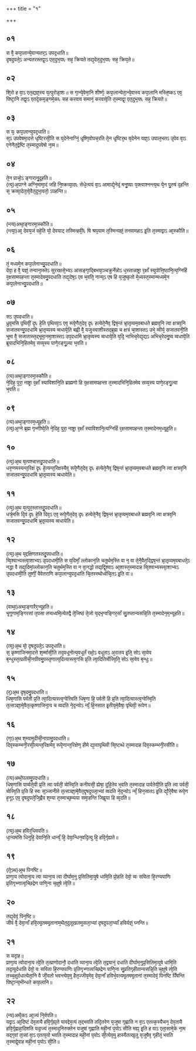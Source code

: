 +++
title = "१"

+++
## ०१
स वै᳘ कपा᳘लान्ये᳘वान्यतर᳘ऽ उपद᳘धाति॥  
दृषदुपले᳘ऽ अन्यतरस्तद्वा᳘ऽ एत᳘दुभ᳘यᳮ सह᳘ क्रियते तद्य᳘देत᳘दुभ᳘यᳮ सह᳘ क्रिय᳘ते॥  
## ०२
शि᳘रो ह वा᳘ऽ एत᳘द्यज्ञ᳘स्य य᳘त्पुरोडा᳘शः॥
स गा᳘न्ये᳘वेमा᳘नि शीर्ष्णः᳘ कपा᳘लान्येता᳘न्ये᳘वास्य कपा᳘लानि मस्ति᳘ष्कऽ एव᳘ पिष्टा᳘नि तद्वा᳘ऽ एतदे᳘कम᳘ङ्गमे᳘कᳮ सह करवाव समानं᳘ करवावे᳘ति त᳘स्माद्वा᳘ एत᳘दुभ᳘यᳮ सह᳘ क्रियते॥  
## ०३
स यः᳘ कपा᳘लान्युपद᳘धाति॥  
स᳘ऽ उपवेषमा᳘दत्ते धृष्टिरसी᳘ति स य᳘देनेनाग्निं᳘ धृ᳘ष्णि᳘वोपच᳘रति ते᳘न धृ᳘ष्टिर᳘थ य᳘देनेन यज्ञ᳘ऽ उपाल᳘भतऽ उ᳘पेव वा᳘ऽ एनेनैत᳘द्वेष्टि त᳘स्मादुपवेषो ना᳘म॥  
## ०४
ते᳘न प्राचो᳘ऽ ङ्गारानु᳘दूहति॥  
(त्य᳘)अ᳘पाग्ने अग्नि᳘मामा᳘दं जहि नि᳘ष्क्रव्या᳘दᳮ सेधे᳘त्ययं वा᳘ऽ आमाद्ये᳘नेदं᳘ मनु᳘ष्याः प᳘क्त्वाश्नन्त्य᳘थ ये᳘न पु᳘रुषं द᳘हन्ति स᳘ क्रव्या᳘देता᳘वे᳘वैत᳘दुभा᳘वतो᳘ ऽपहन्ति॥  
## ०५
(न्त्य)अथा᳘ङ्गारमा᳘स्कौति॥  
(न्त्या᳘)आ᳘ देवय᳘जं वहे᳘ति यो᳘ देवयाट् तस्मिन्हवीं᳘ᳮ षि श्रप᳘याम त᳘स्मिन्यज्ञं᳘ तनवामहाऽ इ᳘ति त᳘स्माद्वाऽ आ᳘स्कौति॥  
## ०६
तं᳘ मध्यमे᳘न कपा᳘लेनाभ्यु᳘पदधाति॥  
देवा᳘ ह वै᳘ यज्ञं᳘ तन्वाना᳘स्तेऽ सुररक्षसे᳘भ्यऽ आसङ्गा᳘द्बिभया᳘ञ्चक्रुर्नेन्नोऽ ध᳘स्तान्नाष्ट्रा र᳘क्षाँ स्युपोत्ति᳘ष्ठानि᳘त्य᳘ग्निर्हि र᳘क्षसामपहन्ता त᳘स्मादेवमु᳘पदधाति तद्य᳘देष᳘ऽ एव भ᳘वति᳘ नान्य᳘ऽ एष हि य᳘जुष्कृतो मे᳘ध्यस्त᳘स्मान्मध्यमे᳘न कपा᳘लेनाभ्यु᳘पदधाति॥  
## ०७
सऽ उ᳘पदधाति॥  
ध्रुव᳘मसि पृथिवीं᳘ दृᳮ हे᳘ति पृथिव्या᳘ऽ एव᳘ रूपे᳘णैत᳘देव᳘ दृᳮ हत्येते᳘नैव᳘ द्विष᳘न्तं भ्रा᳘तृव्यम᳘वबाधते ब्रह्मव᳘नि त्वा क्षत्रव᳘नि सजातवन्यु᳘पदधामि भ्रा᳘तृव्यस्य व्वधाये᳘ति बह्वी वै᳘ यजुःस्वाशीस्तद्ब्र᳘ह्म च क्षत्रं चा᳘शास्तऽ उभे᳘ व्वीर्य᳘ सजातवनी᳘ति भूमा वै᳘ सजातास्त᳘द्भूमा᳘नमा᳘शास्तऽ उप᳘दधामि भ्रा᳘तृव्यस्य व्वधाये᳘ति य᳘दि᳘ नाभिच᳘रेद्य᳘द्यऽ अभिच᳘रेदमु᳘ष्य व्वधाये᳘ति ब्रूयादभिनि᳘हितमेव᳘ सव्य᳘स्य पाणे᳘रङ्गु᳘ल्या भ᳘वति॥  
## ०८
(त्य)अथा᳘ङ्गारमा᳘स्कौति॥  
ने᳘दिह᳘ पुरा᳘ नाष्ट्रा र᳘क्षाँ स्याविशानि᳘ति ब्राह्मणो हि र᳘क्षसामपहन्ता त᳘स्मादभिनि᳘हितमेव सव्य᳘स्य पाणे᳘रङ्गु᳘ल्या भ᳘वति॥  
## ०९
(त्य)अथा᳘ङ्गारम᳘ध्यूहति॥  
(त्य᳘)अ᳘ग्ने ब्र᳘ह्म गृभ्णीष्वे᳘ति ने᳘दिह᳘ पुरा᳘ नाष्ट्रा र᳘क्षाँ स्याविशानि᳘त्यग्निर्हि र᳘क्षसामपहन्ता त᳘स्मादेनम᳘ध्यूह᳘ति॥  
## १०
(त्य᳘)अ᳘थ य᳘त्पश्चात्तदु᳘पदधाति॥  
धरु᳘णमस्यन्त᳘रिक्षं दृᳮ हे᳘त्यन्त᳘रिक्षस्यैव᳘ रूपे᳘णैत᳘देव᳘ दृᳮ हत्येते᳘नैव᳘ द्विष᳘न्तं भ्रा᳘तृव्यम᳘वबाधते ब्रह्मव᳘नि त्वा क्षत्रव᳘नि सजातवन्यु᳘पदधामि भ्रा᳘तृव्यस्य व्बधायेति॥  
## ११
(त्य᳘)अ᳘थ य᳘त्पुर᳘स्तात्तदु᳘पदधाति॥  
धर्त्र᳘मसि दि᳘वं दृᳮ हे᳘ति दिव᳘ऽ एव᳘ रूपे᳘णैत᳘देव᳘ दृᳮ हत्येते᳘नैव᳘ द्विष᳘न्तं भ्रा᳘तृव्यम᳘वबाधते ब्रह्मव᳘नि त्वा क्षत्रव᳘नि सजातवन्यु᳘पदधामि भ्र᳘तृव्यस्य व्वधायेति॥  
## १२
(त्य᳘)अ᳘थ य᳘द्दक्षिणतस्तदु᳘पपधाति॥  
व्वि᳘श्वाभ्यस्त्वा᳘शाभ्यऽ उ᳘पदधामी᳘ति स य᳘दिमाँ᳘ ल्लोकान᳘ति चतुर्थम᳘स्ति वा न᳘ वा ते᳘नै᳘वैत᳘द्द्विष᳘न्तं भ्रा᳘तृव्यम᳘वबाधते᳘ऽ नद्धा वै तद्य᳘दिमां᳘ल्लोकान᳘ति चतुर्थम᳘स्ति वा न वा᳘नद्धो तद्यद्वि᳘श्वाऽ आ᳘शास्त᳘स्मादाह व्वि᳘श्वाभ्यस्त्वा᳘शाभ्यऽ उ᳘पदधामी᳘ति तूष्णीं᳘ वैवेतराणि कपा᳘लान्युपद᳘धाति चि᳘तस्स्थोर्ध्वचि᳘तऽ इ᳘ति वा॥  
## १३
(वाथा᳘)अथा᳘ङ्गारैर᳘भ्यूहति॥  
भृ᳘गूणाम᳘ङ्गिरसां त᳘पसा तप्यध्वमि᳘त्येतद्वै ते᳘जिष्ठं ते᳘जो य᳘द्भृग्वङ्गिर᳘साँ सु᳘तप्तान्यसन्नि᳘ति त᳘स्मादेन᳘म᳘भ्यूहति॥  
## १४
(त्य᳘)अ᳘थ यो᳘ दृषदुपले᳘ऽ उपद᳘धाति॥  
स᳘ कृष्णाजिनमा᳘दत्ते श᳘र्म्मासी᳘ति तद᳘वधूनोत्य᳘वधूतँ रक्षो᳘ऽ वधूताऽ अ᳘रातय इ᳘ति᳘ सोऽ सा᳘वेव ब᳘न्धुस्त᳘त्प्रतीची᳘नग्रीवमु᳘पस्तृणात्य᳘दित्यास्त्व᳘गसि प्र᳘ति त्वा᳘दितिर्व्वेत्त्वि᳘ति᳘ सोऽ सा᳘वेव ब᳘न्धुः॥  
## १५
(र᳘)अ᳘थ दृष᳘दमु᳘पदधाति॥  
धिष᳘णासि पर्वती प्र᳘ति त्वा᳘दित्यास्त्व᳘ग्वेत्त्विति धिष᳘णा हि᳘ पर्वती हि प्र᳘ति त्वा᳘दित्यास्त्व᳘ग्वेत्त्वि᳘ति त᳘त्सञ्ज्ञा᳘मे᳘वैत᳘त्कृष्णाजिना᳘य च व्वदति ने᳘द᳘न्योऽ न्यँ᳘ हि᳘नसात इ᳘तीय᳘मे᳘वैषा᳘ पृथिवी᳘ रूपेण॥  
## १६
(णा᳘)अ᳘थ श᳘म्यामुदीची᳘नाग्रामु᳘पदधाति॥  
दिव᳘स्कम्भनी᳘रसी᳘त्यन्त᳘रिक्षमेव᳘ रूपे᳘णान्त᳘रिक्षेण᳘ हीमे द्या᳘वापृथिवी व्वि᳘ष्टब्धे त᳘स्मादाह दिव᳘स्कम्भनी᳘रसीति॥  
## १७
(त्य)अथो᳘पलामु᳘पदधाति॥  
धिष᳘णासि पार्व्वते᳘यी प्र᳘ति त्वा पर्वती᳘ व्वेत्त्वि᳘ति कनीयसी᳘ ह्येषा᳘ दुहि᳘तेव भ᳘वति त᳘स्मादाह पार्वतेयी᳘ति प्र᳘ति त्वा पर्वती᳘ व्वेत्त्वि᳘ति प्र᳘ति हि स्वः स᳘ञ्जानीते त᳘त्सञ्ज्ञा᳘मे᳘वैत᳘द्दृषदुपला᳘भ्यां व्वदति ने᳘द᳘न्योऽ न्यँ᳘ हिन᳘सातऽ इ᳘ति द्यौ᳘रे᳘वैषा रूपे᳘ण ह᳘नूऽ एव᳘ दृषदुपले᳘जि᳘ह्वैव श᳘म्या त᳘स्माच्छ᳘म्यया समा᳘हन्ति जिह्व᳘या हि व्व᳘दति॥  
## १८
(त्य᳘)अ᳘थ हविर᳘धिवपति॥  
धा᳘न्यमसि धिनुहि᳘ देवानि᳘ति धान्यँ᳘ हि᳘ देवा᳘न्धिन᳘वदि᳘त्यु हि᳘ हवि᳘र्गृह्यते॥  
## १९
(ते᳘ऽथ)अ᳘थ पिनष्टि॥  
प्राणा᳘य त्वोदाना᳘य त्वा व्याना᳘य त्वा दीर्घाम᳘नु प्र᳘सितिमा᳘युषे धामि᳘ति प्रो᳘हति देवो᳘ व्वः सविता हि᳘रण्यपाणिः प्र᳘तिगृभ्णात्व᳘च्छिद्रेण पाणि᳘ना च᳘क्षुषे त्वे᳘ति॥  
## २०
तद्य᳘देवं᳘ पिन᳘ष्टि॥  
जीवं वै᳘ देवा᳘नाँ हवि᳘रमृ᳘तममृ᳘तानाम᳘थैत᳘दुलूखलमुसला᳘भ्यां दृषदुपला᳘भ्याँ हविर्यज्ञं᳘ घ्नन्ति॥  
## २१
स यदा᳘ह॥  
प्राणा᳘य त्वोदाना᳘य त्वे᳘ति त᳘त्प्राणोदानौ᳘ दधाति व्याना᳘य त्वे᳘ति त᳘द्व्यानं᳘ दधाति दीर्घाम᳘नुप्र᳘सितिमा᳘युषे धामि᳘ति तदा᳘युर्दधाति देवो᳘ वः सविता हि᳘रण्यपाणिः प्र᳘तिगृभ्णात्वच्छिद्रेण पाणि᳘ना सु᳘प्रतिगृहीतान्यसन्नि᳘ति च᳘क्षुषे त्वे᳘ति तच्च᳘क्षुर्दधात्येता᳘नि वै जी᳘वतो भवन्त्येव᳘मु हैत᳘ज्जीव᳘मेव᳘ देवा᳘नाँ हविर्भ᳘वत्यमृ᳘तममृ᳘तानां त᳘स्मादेवं᳘ पिनष्टि पिँषन्ति पिष्टा᳘न्य᳘भीन्धते कपा᳘लानि॥  
## २२
(न्य)अथै᳘कऽ आ᳘ज्यं नि᳘र्वपति॥  
यद्वाऽ आ᳘दिष्टं देव᳘तायै हवि᳘र्गृह्य᳘ते यावद्देव᳘त्यं त᳘द्भवति तदि᳘तरेण य᳘जुषा गृह्णाति न वा᳘ऽ एतत्क᳘स्यैचन᳘ देव᳘तायै हवि᳘र्गृह्णन्ना᳘दिशति यदा᳘ज्यं त᳘स्माद᳘निरुक्तेन यजुषां गृह्णाति मही᳘नां प᳘योऽ सीति मह्य᳘ इ᳘ति ह वाऽ एता᳘सामे᳘के ना᳘म यद्ग᳘वां ता᳘सां वा᳘ऽ एतत्प᳘यो भवति त᳘स्मादाह मही᳘नां प᳘योऽ सी᳘त्येव᳘मु हास्यैतत्ख᳘लु य᳘जुषैव᳘ गृहीतं᳘ भवति त᳘स्माद्वे᳘वाह मही᳘नां प᳘योऽ सी᳘ति॥  
